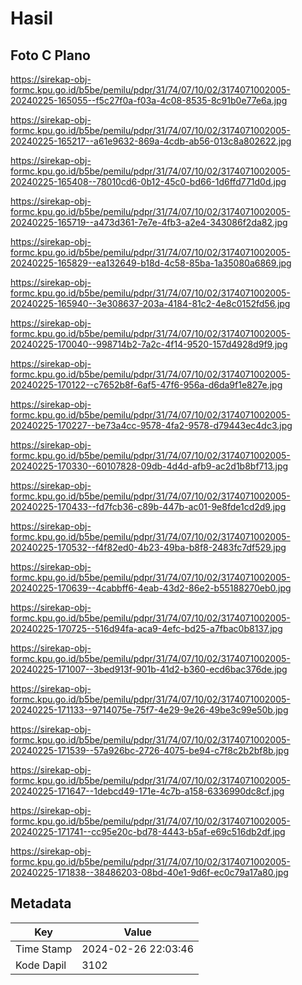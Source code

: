# Hasil

## Foto C Plano

https://sirekap-obj-formc.kpu.go.id/b5be/pemilu/pdpr/31/74/07/10/02/3174071002005-20240225-165055--f5c27f0a-f03a-4c08-8535-8c91b0e77e6a.jpg

https://sirekap-obj-formc.kpu.go.id/b5be/pemilu/pdpr/31/74/07/10/02/3174071002005-20240225-165217--a61e9632-869a-4cdb-ab56-013c8a802622.jpg

https://sirekap-obj-formc.kpu.go.id/b5be/pemilu/pdpr/31/74/07/10/02/3174071002005-20240225-165408--78010cd6-0b12-45c0-bd66-1d6ffd771d0d.jpg

https://sirekap-obj-formc.kpu.go.id/b5be/pemilu/pdpr/31/74/07/10/02/3174071002005-20240225-165719--a473d361-7e7e-4fb3-a2e4-343086f2da82.jpg

https://sirekap-obj-formc.kpu.go.id/b5be/pemilu/pdpr/31/74/07/10/02/3174071002005-20240225-165829--ea132649-b18d-4c58-85ba-1a35080a6869.jpg

https://sirekap-obj-formc.kpu.go.id/b5be/pemilu/pdpr/31/74/07/10/02/3174071002005-20240225-165940--3e308637-203a-4184-81c2-4e8c0152fd56.jpg

https://sirekap-obj-formc.kpu.go.id/b5be/pemilu/pdpr/31/74/07/10/02/3174071002005-20240225-170040--998714b2-7a2c-4f14-9520-157d4928d9f9.jpg

https://sirekap-obj-formc.kpu.go.id/b5be/pemilu/pdpr/31/74/07/10/02/3174071002005-20240225-170122--c7652b8f-6af5-47f6-956a-d6da9f1e827e.jpg

https://sirekap-obj-formc.kpu.go.id/b5be/pemilu/pdpr/31/74/07/10/02/3174071002005-20240225-170227--be73a4cc-9578-4fa2-9578-d79443ec4dc3.jpg

https://sirekap-obj-formc.kpu.go.id/b5be/pemilu/pdpr/31/74/07/10/02/3174071002005-20240225-170330--60107828-09db-4d4d-afb9-ac2d1b8bf713.jpg

https://sirekap-obj-formc.kpu.go.id/b5be/pemilu/pdpr/31/74/07/10/02/3174071002005-20240225-170433--fd7fcb36-c89b-447b-ac01-9e8fde1cd2d9.jpg

https://sirekap-obj-formc.kpu.go.id/b5be/pemilu/pdpr/31/74/07/10/02/3174071002005-20240225-170532--f4f82ed0-4b23-49ba-b8f8-2483fc7df529.jpg

https://sirekap-obj-formc.kpu.go.id/b5be/pemilu/pdpr/31/74/07/10/02/3174071002005-20240225-170639--4cabbff6-4eab-43d2-86e2-b55188270eb0.jpg

https://sirekap-obj-formc.kpu.go.id/b5be/pemilu/pdpr/31/74/07/10/02/3174071002005-20240225-170725--516d94fa-aca9-4efc-bd25-a7fbac0b8137.jpg

https://sirekap-obj-formc.kpu.go.id/b5be/pemilu/pdpr/31/74/07/10/02/3174071002005-20240225-171007--3bed913f-901b-41d2-b360-ecd6bac376de.jpg

https://sirekap-obj-formc.kpu.go.id/b5be/pemilu/pdpr/31/74/07/10/02/3174071002005-20240225-171133--9714075e-75f7-4e29-9e26-49be3c99e50b.jpg

https://sirekap-obj-formc.kpu.go.id/b5be/pemilu/pdpr/31/74/07/10/02/3174071002005-20240225-171539--57a926bc-2726-4075-be94-c7f8c2b2bf8b.jpg

https://sirekap-obj-formc.kpu.go.id/b5be/pemilu/pdpr/31/74/07/10/02/3174071002005-20240225-171647--1debcd49-171e-4c7b-a158-6336990dc8cf.jpg

https://sirekap-obj-formc.kpu.go.id/b5be/pemilu/pdpr/31/74/07/10/02/3174071002005-20240225-171741--cc95e20c-bd78-4443-b5af-e69c516db2df.jpg

https://sirekap-obj-formc.kpu.go.id/b5be/pemilu/pdpr/31/74/07/10/02/3174071002005-20240225-171838--38486203-08bd-40e1-9d6f-ec0c79a17a80.jpg


## Metadata

| Key        | Value               |
| ---------- | ------------------- |
| Time Stamp | 2024-02-26 22:03:46 |
| Kode Dapil | 3102                |



